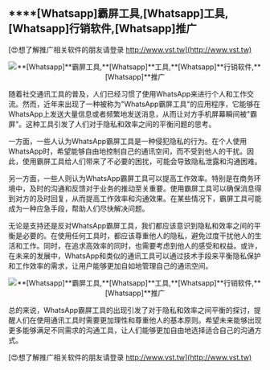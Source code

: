 ## ****[Whatsapp]**霸屏工具,**[Whatsapp]**工具,**[Whatsapp]**行销软件,**[Whatsapp]**推广**

[😍想了解推广相关软件的朋友请登录 http://www.vst.tw](http://www.vst.tw)

 <center><img src="https://vst.tw/MP4/tuiguang/png/1.png" alt="**[Whatsapp]**霸屏工具,**[Whatsapp]**工具,**[Whatsapp]**行销软件,**[Whatsapp]**推广"></center>

随着社交通讯工具的普及，人们已经习惯了使用WhatsApp来进行个人和工作交流。然而，近年来出现了一种被称为"WhatsApp霸屏工具"的应用程序，它能够在WhatsApp上发送大量信息或者频繁地发送消息，从而让对方手机屏幕瞬间被"霸屏"。这种工具引发了人们对于隐私和效率之间的平衡问题的思考。

一方面，一些人认为WhatsApp霸屏工具是一种侵犯隐私的行为。在个人使用WhatsApp时，希望能够自由地控制自己的通讯空间，而不受到他人的干扰。因此，使用霸屏工具给人们带来了不必要的困扰，可能会导致隐私泄露和沟通困难。

另一方面，一些人则认为WhatsApp霸屏工具可以提高工作效率。特别是在商务环境中，及时的沟通和反馈对于业务的推动至关重要。使用霸屏工具可以确保消息得到对方的及时回复，从而提高工作效率和沟通效果。在某些情况下，霸屏工具可能成为一种应急手段，帮助人们尽快解决问题。

无论是支持还是反对WhatsApp霸屏工具，我们都应该意识到隐私和效率之间的平衡是必要的。在使用任何工具时，都应该尊重他人的隐私，避免过度干扰他人的生活和工作。同时，在追求高效率的同时，也需要考虑到他人的感受和权益。或许，在未来的发展中，WhatsApp和类似的通讯工具可以通过技术手段来平衡隐私保护和工作效率的需求，让用户能够更加自如地管理自己的通讯空间。

 <center><img src="https://vst.tw/MP4/tuiguang/png/3.png" alt="**[Whatsapp]**霸屏工具,**[Whatsapp]**工具,**[Whatsapp]**行销软件,**[Whatsapp]**推广"></center>

总的来说，WhatsApp霸屏工具的出现引发了对于隐私和效率之间平衡的探讨，提醒人们在使用通讯工具时需要更加理性和尊重他人的基本原则。希望未来能够出现更多能够满足不同需求的沟通工具，让人们能够更加自由地选择适合自己的沟通方式。

[😍想了解推广相关软件的朋友请登录 http://www.vst.tw](http://www.vst.tw)



